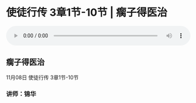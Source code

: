 # 使徒行传 3章1节-10节 | 瘸子得医治

<audio style="width: 100%;" preload="false" controls controlslist="nodownload"><source src="https://file.simai.life/audio/mp3/2020/tu_3-1-10-201108.mp3" type="audio/mpeg">Your browser does not support the audio element.</audio>

## 瘸子得医治
11月08日 
使徒行传 3章1节-10节
### 讲师：锦华


